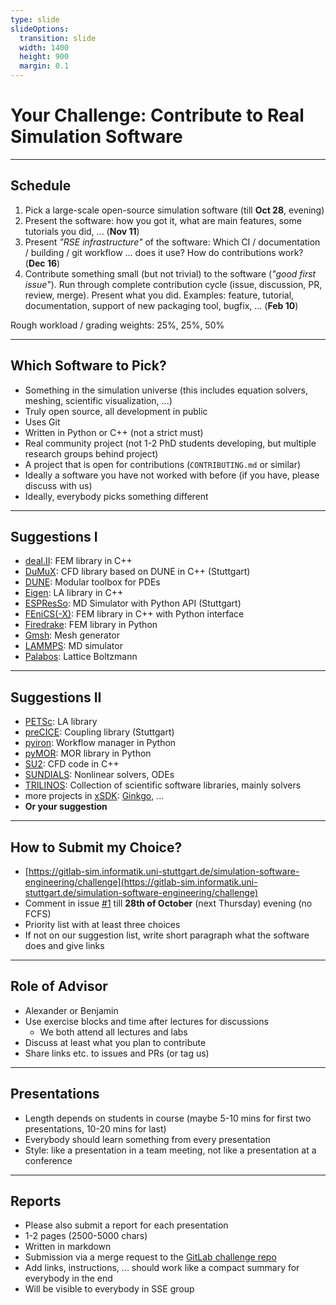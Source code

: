 ```yaml
---
type: slide
slideOptions:
  transition: slide
  width: 1400
  height: 900
  margin: 0.1
---
```


<style>
  .reveal strong {
  font-weight: bold;
    color: orange;
  }
  .reveal p {
    text-align: left;
  }
  .reveal section h1 {
    color: orange;
  }
  .reveal section h2 {
    color: orange;
  }
</style>


# Your Challenge: Contribute to Real Simulation Software

---

## Schedule

1. Pick a large-scale open-source simulation software (till **Oct 28**, evening)
2. Present the software: how you got it, what are main features, some tutorials you did, ... (**Nov 11**)
3. Present *"RSE infrastructure"* of the software: Which CI / documentation / building / git workflow ... does it use? How do contributions work? (**Dec 16**)
4. Contribute something small (but not trivial) to the software (*"good first issue"*). Run through complete contribution cycle (issue, discussion, PR, review, merge). Present what you did. Examples: feature, tutorial, documentation, support of new packaging tool, bugfix, ... (**Feb 10**)

Rough workload / grading weights: 25%, 25%, 50%

---

## Which Software to Pick?

* Something in the simulation universe (this includes equation solvers, meshing, scientific visualization, ...)
* Truly open source, all development in public
* Uses Git
* Written in Python or C++ (not a strict must)
* Real community project (not 1-2 PhD students developing, but multiple research groups behind project)
* A project that is open for contributions (`CONTRIBUTING.md` or similar)
* Ideally a software you have not worked with before (if you have, please discuss with us)
* Ideally, everybody picks something different

---

## Suggestions I

* [deal.II](https://dealii.org/): FEM library in C++
* [DuMuX](https://dumux.org/): CFD library based on DUNE in C++ (Stuttgart)
* [DUNE](https://www.dune-project.org/`): Modular toolbox for PDEs
* [Eigen](https://eigen.tuxfamily.org): LA library in C++
* [ESPResSo](https://espressomd.org): MD Simulator with Python API (Stuttgart)
* [FEniCS(-X)](https://fenicsproject.org/): FEM library in C++ with Python interface
* [Firedrake](https://www.firedrakeproject.org/): FEM library in Python
* [Gmsh](https://gmsh.info/): Mesh generator
* [LAMMPS](https://www.lammps.org/): MD simulator
* [Palabos](https://palabos.unige.ch/): Lattice Boltzmann

---

## Suggestions II

* [PETSc](https://petsc.org/): LA library
* [preCICE](https://precice.org/): Coupling library (Stuttgart)
* [pyiron](https://pyiron.org/): Workflow manager in Python
* [pyMOR](https://pymor.org/): MOR library in Python
* [SU2](https://su2code.github.io/): CFD code in C++
* [SUNDIALS](https://computing.llnl.gov/projects/sundials): Nonlinear solvers, ODEs
* [TRILINOS](https://trilinos.github.io/): Collection of scientific software libraries, mainly solvers
* more projects in [xSDK](https://xsdk.info/packages/): [Ginkgo](https://ginkgo-project.github.io/), ...
* **Or your suggestion**

---

## How to Submit my Choice?

* [https://gitlab-sim.informatik.uni-stuttgart.de/simulation-software-engineering/challenge](https://gitlab-sim.informatik.uni-stuttgart.de/simulation-software-engineering/challenge)
* Comment in issue [#1](https://gitlab-sim.informatik.uni-stuttgart.de/simulation-software-engineering/challenge/-/issues/1) till **28th of October** (next Thursday) evening (no FCFS)
* Priority list with at least three choices
* If not on our suggestion list, write short paragraph what the software does and give links

---

## Role of Advisor

* Alexander or Benjamin
* Use exercise blocks and time after lectures for discussions
  * We both attend all lectures and labs
* Discuss at least what you plan to contribute
* Share links etc. to issues and PRs (or tag us)

---

## Presentations

* Length depends on students in course (maybe 5-10 mins for first two presentations, 10-20 mins for last)
* Everybody should learn something from every presentation
* Style: like a presentation in a team meeting, not like a presentation at a conference

---

## Reports

* Please also submit a report for each presentation
* 1-2 pages (2500-5000 chars)
* Written in markdown
* Submission via a merge request to the [GitLab challenge repo](https://gitlab-sim.informatik.uni-stuttgart.de/simulation-software-engineering/challenge)
* Add links, instructions, ... should work like a compact summary for everybody in the end
* Will be visible to everybody in SSE group
